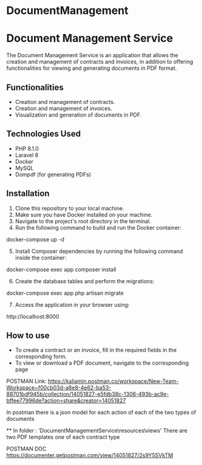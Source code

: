 # DocumentManagement

# Document Management Service

The Document Management Service is an application that allows the creation and management of contracts and invoices, in addition to offering functionalities for viewing and generating documents in PDF format.

## Functionalities

- Creation and management of contracts.
- Creation and management of invoices.
- Visualization and generation of documents in PDF.

## Technologies Used

- PHP 8.1.0
- Laravel 8
- Docker
- MySQL
- Dompdf (for generating PDFs)

## Installation

1. Clone this repository to your local machine.
2. Make sure you have Docker installed on your machine.
3. Navigate to the project's root directory in the terminal.
4. Run the following command to build and run the Docker container:

docker-compose up -d

5. Install Composer dependencies by running the following command inside the container:

docker-compose exec app composer install

6. Create the database tables and perform the migrations:

docker-compose exec app php artisan migrate

7. Access the application in your browser using:

http://localhost:8000


## How to use

- To create a contract or an invoice, fill in the required fields in the corresponding form.
- To view or download a PDF document, navigate to the corresponding page

POSTMAN
Link:
https://kaliamin.postman.co/workspace/New-Team-Workspace~f00cb03d-a8e8-4e62-ba53-88701bdf945b/collection/14051827-e5fdb38c-1306-493b-ac9e-bffee77996de?action=share&creator=14051827

In postman there is a json model for each action of each of the two types of documents

**  In folder : 'DocumentManagementService\resources\views'
There are two PDF templates one of each contract type

POSTMAN DOC
https://documenter.getpostman.com/view/14051827/2s9Y5SVkTM




